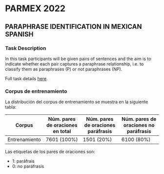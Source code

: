 # PARMEX 2022
## PARAPHRASE IDENTIFICATION IN MEXICAN SPANISH

### Task Description
In this task participants will be given pairs of sentences and the aim is to indicate whether each pair captures a paraphrase relationship, i.e. to classify them as paraphrases (P) or not paraphrases (NP).

Full task details [here](https://sites.google.com/view/par-mex/home).

### Corpus de entrenamiento
La distribución del corpus de entrenamiento se muestra en la siguiente tabla:

| Corpus | Núm. pares de oraciones en total | Núm. pares de oraciones paráfrasis | Núm. pares de oraciones no paráfrasis 
| --- | --- | --- | --- |
| Entrenamiento | 7601 (100%) | 1501 (20%) | 6100 (80%) | 

Las etiquetas de los pares de oraciones son:
 * 1: paráfrais
 * 0: no paráfrasis
